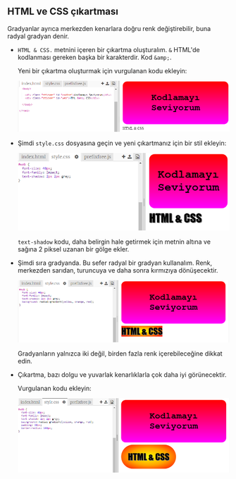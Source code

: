 ## HTML ve CSS çıkartması

Gradyanlar ayrıca merkezden kenarlara doğru renk değiştirebilir, buna radyal gradyan denir.

+ `HTML & CSS.` metnini içeren bir çıkartma oluşturalım. `&` HTML'de kodlanması gereken başka bir karakterdir. Kod `&amp;`.
    
    Yeni bir çıkartma oluşturmak için vurgulanan kodu ekleyin:
    
    ![ekran görüntüsü](images/stickers-web-html.png)

+ Şimdi `style.css` dosyasına geçin ve yeni çıkartmanız için bir stil ekleyin:
    
    ![ekran görüntüsü](images/stickers-web-font.png)
    
    `text-shadow` kodu, daha belirgin hale getirmek için metnin altına ve sağına 2 piksel uzanan bir gölge ekler.

+ Şimdi sıra gradyanda. Bu sefer radyal bir gradyan kullanalım. Renk, merkezden sarıdan, turuncuya ve daha sonra kırmızıya dönüşecektir.
    
    ![ekran görüntüsü](images/stickers-web-gradient.png)
    
    Gradyanların yalnızca iki değil, birden fazla renk içerebileceğine dikkat edin.

+ Çıkartma, bazı dolgu ve yuvarlak kenarlıklarla çok daha iyi görünecektir.
    
    Vurgulanan kodu ekleyin:
    
    ![ekran görüntüsü](images/stickers-web-padding.png)